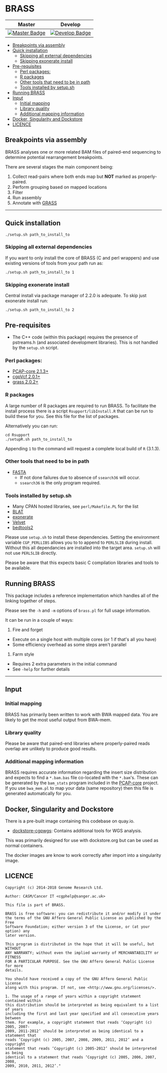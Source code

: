 # BRASS

| Master                                        | Develop                                         |
| --------------------------------------------- | ----------------------------------------------- |
| [![Master Badge][travis-master]][travis-base] | [![Develop Badge][travis-develop]][travis-base] |

<!-- TOC depthFrom:2 depthTo:6 withLinks:1 updateOnSave:1 orderedList:0 -->

- [Breakpoints via assembly](#breakpoints-via-assembly)
- [Quick installation](#quick-installation)
	- [Skipping all external dependencies](#skipping-all-external-dependencies)
	- [Skipping exonerate install](#skipping-exonerate-install)
- [Pre-requisites](#pre-requisites)
	- [Perl packages:](#perl-packages)
	- [R packages](#r-packages)
	- [Other tools that need to be in path](#other-tools-that-need-to-be-in-path)
	- [Tools installed by setup.sh](#tools-installed-by-setupsh)
- [Running BRASS](#running-brass)
- [Input](#input)
	- [Initial mapping](#initial-mapping)
	- [Library quality](#library-quality)
	- [Additional mapping information](#additional-mapping-information)
- [Docker, Singularity and Dockstore](#docker-singularity-and-dockstore)
- [LICENCE](#licence)

<!-- /TOC -->

## Breakpoints via assembly

BRASS analyses one or more related BAM files of paired-end sequencing to determine potential rearrangement breakpoints.

There are several stages the main component being:

1. Collect read-pairs where both ends map but **NOT** marked as properly-paired.
1. Perform grouping based on mapped locations
1. Filter
1. Run assembly
1. Annotate with [GRASS](http://cancerit.github.io/grass/)

---

## Quick installation

```
./setup.sh path_to_install_to
```

### Skipping all external dependencies

If you want to only install the core of BRASS (C and perl wrappers) and use existing versions of
tools from your path run as:

```
./setup.sh path_to_install_to 1
```

### Skipping exonerate install

Central install via package manager of 2.2.0 is adequate. To skip just exonerate install run:

```
./setup.sh path_to_install_to 2
```

## Pre-requisites

* The C++ code (within this package) requires the presence of pstreams.h (and associated development
  libraries).  This is not handled by the `setup.sh` script.

### Perl packages:

* [PCAP-core 2.1.3+](https://github.com/ICGC-TCGA-PanCancer/PCAP-core/releases)
* [cgpVcf 2.0.1+](https://github.com/cancerit/cgpVcf/releases)
* [grass 2.0.2+](https://github.com/cancerit/grass/releases)

### R packages

A large number of R packages are required to run BRASS.  To facilitate the install process there is
a script `Rsupport/libInstall.R` that can be run to build these for you.  See this file for the list
of packages.

Alternatively you can run:

````
cd Rsupport
./setupR.sh path_to_install_to
````

Appending `1` to the command will request a complete local build of `R` (3.1.3).


### Other tools that need to be in path

* [FASTA](https://github.com/wrpearson/fasta36/releases)
    * If not done failures due to absence of `ssearch36` will occur.
    * `ssearch36` is the only program required.

###  Tools installed by setup.sh

* Many CPAN hosted libraries, see `perl/Makefile.PL` for the list
* [BLAT](http://hgwdev.cse.ucsc.edu/~kent/src/)
* [exonerate](http://www.ebi.ac.uk/about/vertebrate-genomics/software/exonerate)
* [Velvet](https://www.ebi.ac.uk/~zerbino/velvet/)
* [bedtools2](https://github.com/arq5x/bedtools2/releases)

Please use `setup.sh` to install these dependencies.  Setting the environment variable
`CGP_PERLLIBS` allows you to to append to `PERL5LIB` during install.  Without this all dependancies
are installed into the target area.  `setup.sh` will not use `PERL5LIB` directly.

Please be aware that this expects basic C compilation libraries and tools to be available.

## Running BRASS

This package includes a reference implementation which handles all of the linking together of steps.

Please see the ``-h`` and ``-m`` options of ``brass.pl`` for full usage information.

It can be run in a couple of ways:

1. Fire and forget
  * Execute on a single host with multiple cores (or 1 if that's all you have)
  * Some efficiency overhead as some steps aren't parallel
1. Farm style
  * Requires 2 extra parameters in the initial command
  * See ``-help`` for further details

---

## Input

### Initial mapping

BRASS has primarily been written to work with BWA mapped data.  You are likely to get the most
useful output from BWA-mem.

### Library quality

Please be aware that paired-end libraries where properly-paired reads overlap are unlikely to
produce good results.

### Additional mapping information

BRASS requires accurate information regarding the insert size distribution and expects to find a
``*.bam.bas`` file co-located with the ``*.bam``'s.  These can be generated by the ``bam_stats``
program included in the [PCAP-core](https://github.com/ICGC-TCGA-PanCancer/PCAP-core) project.
If you use ``bwa_mem.pl`` to map your data (same repository) then this file is generated
automatically for you.

## Docker, Singularity and Dockstore

There is a pre-built image containing this codebase on quay.io.

* [dockstore-cgpwgs][ds-cgpwgs-git]: Contains additional tools for WGS analysis.

This was primarily designed for use with dockstore.org but can be used as normal containers.

The docker images are know to work correctly after import into a singularity image.

## LICENCE

```
Copyright (c) 2014-2018 Genome Research Ltd.

Author: CASM/Cancer IT <cgphelp@sanger.ac.uk>

This file is part of BRASS.

BRASS is free software: you can redistribute it and/or modify it under
the terms of the GNU Affero General Public License as published by the Free
Software Foundation; either version 3 of the License, or (at your option) any
later version.

This program is distributed in the hope that it will be useful, but WITHOUT
ANY WARRANTY; without even the implied warranty of MERCHANTABILITY or FITNESS
FOR A PARTICULAR PURPOSE. See the GNU Affero General Public License for more
details.

You should have received a copy of the GNU Affero General Public License
along with this program. If not, see <http://www.gnu.org/licenses/>.

1. The usage of a range of years within a copyright statement contained within
this distribution should be interpreted as being equivalent to a list of years
including the first and last year specified and all consecutive years between
them. For example, a copyright statement that reads ‘Copyright (c) 2005, 2007-
2009, 2011-2012’ should be interpreted as being identical to a statement that
reads ‘Copyright (c) 2005, 2007, 2008, 2009, 2011, 2012’ and a copyright
statement that reads ‘Copyright (c) 2005-2012’ should be interpreted as being
identical to a statement that reads ‘Copyright (c) 2005, 2006, 2007, 2008,
2009, 2010, 2011, 2012’."
```

<!-- Travis -->
[travis-base]: https://travis-ci.org/cancerit/BRASS
[travis-master]: https://travis-ci.org/cancerit/BRASS.svg?branch=master
[travis-develop]: https://travis-ci.org/cancerit/BRASS.svg?branch=dev

<!-- refs -->
[ds-cgpwgs-git]: https://github.com/cancerit/dockstore-cgpwgs

